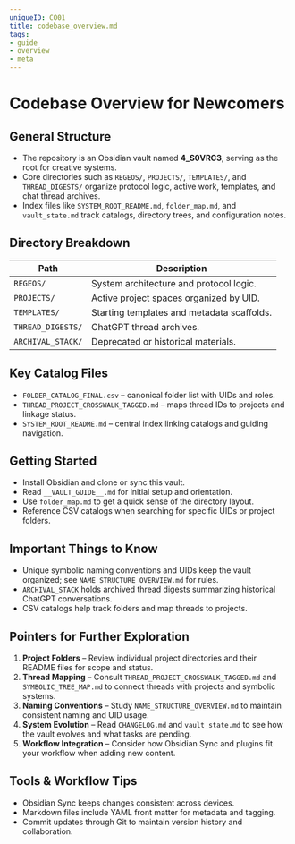 ```yaml
---
uniqueID: CO01
title: codebase_overview.md
tags:
- guide
- overview
- meta
---
```


# Codebase Overview for Newcomers

## General Structure
- The repository is an Obsidian vault named **4_S0VRC3**, serving as the root for creative systems.
- Core directories such as `REGEOS/`, `PROJECTS/`, `TEMPLATES/`, and `THREAD_DIGESTS/` organize protocol logic, active work, templates, and chat thread archives.
- Index files like `SYSTEM_ROOT_README.md`, `folder_map.md`, and `vault_state.md` track catalogs, directory trees, and configuration notes.

## Directory Breakdown
| Path | Description |
| --- | --- |
| `REGEOS/` | System architecture and protocol logic. |
| `PROJECTS/` | Active project spaces organized by UID. |
| `TEMPLATES/` | Starting templates and metadata scaffolds. |
| `THREAD_DIGESTS/` | ChatGPT thread archives. |
| `ARCHIVAL_STACK/` | Deprecated or historical materials. |

## Key Catalog Files
- `FOLDER_CATALOG_FINAL.csv` – canonical folder list with UIDs and roles.
- `THREAD_PROJECT_CROSSWALK_TAGGED.md` – maps thread IDs to projects and linkage status.
- `SYSTEM_ROOT_README.md` – central index linking catalogs and guiding navigation.

## Getting Started
- Install Obsidian and clone or sync this vault.
- Read `__VAULT_GUIDE__.md` for initial setup and orientation.
- Use `folder_map.md` to get a quick sense of the directory layout.
- Reference CSV catalogs when searching for specific UIDs or project folders.

## Important Things to Know
- Unique symbolic naming conventions and UIDs keep the vault organized; see `NAME_STRUCTURE_OVERVIEW.md` for rules.
- `ARCHIVAL_STACK` holds archived thread digests summarizing historical ChatGPT conversations.
- CSV catalogs help track folders and map threads to projects.

## Pointers for Further Exploration
1. **Project Folders** – Review individual project directories and their README files for scope and status.
2. **Thread Mapping** – Consult `THREAD_PROJECT_CROSSWALK_TAGGED.md` and `SYMBOLIC_TREE_MAP.md` to connect threads with projects and symbolic systems.
3. **Naming Conventions** – Study `NAME_STRUCTURE_OVERVIEW.md` to maintain consistent naming and UID usage.
4. **System Evolution** – Read `CHANGELOG.md` and `vault_state.md` to see how the vault evolves and what tasks are pending.
5. **Workflow Integration** – Consider how Obsidian Sync and plugins fit your workflow when adding new content.

## Tools & Workflow Tips
- Obsidian Sync keeps changes consistent across devices.
- Markdown files include YAML front matter for metadata and tagging.
- Commit updates through Git to maintain version history and collaboration.
